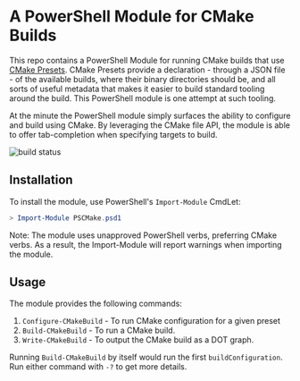 # A PowerShell Module for CMake Builds

This repo contains a PowerShell Module for running CMake builds that use [CMake Presets][cmake-presets]. CMake Presets
provide a declaration - through a JSON file - of the available builds, where their binary directories should be, and all
sorts of useful metadata that makes it easier to build standard tooling around the build. This PowerShell module is one
attempt at such tooling.

At the minute the PowerShell module simply surfaces the ability to configure and build using CMake. By leveraging the
CMake file API, the module is able to offer tab-completion when specifying targets to build.

![build status](https://github.com/MarkSchofield/PSCMake/actions/workflows/ci.yaml/badge.svg)

## Installation

To install the module, use PowerShell's `Import-Module` CmdLet:

```powershell
> Import-Module PSCMake.psd1
```

Note: The module uses unapproved PowerShell verbs, preferring CMake verbs. As a result, the Import-Module will report
warnings when importing the module.

## Usage

The module provides the following commands:

1. `Configure-CMakeBuild` - To run CMake configuration for a given preset
2. `Build-CMakeBuild` - To run a CMake build.
3. `Write-CMakeBuild` - To output the CMake build as a DOT graph.

Running `Build-CMakeBuild` by itself would run the first `buildConfiguration`. Run either command with `-?` to get more
details.

[cmake-presets]: <https://cmake.org/cmake/help/latest/manual/cmake-presets.7.html> "CMake Presets"
